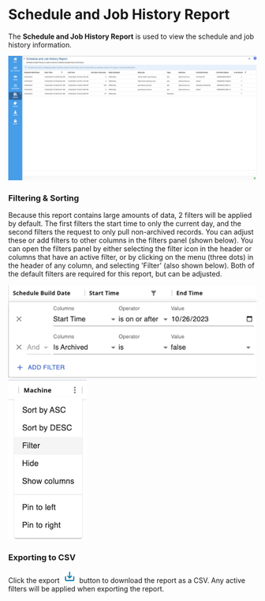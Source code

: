 # Schedule and Job History Report

The **Schedule and Job History Report** is used to view the schedule and job history information.

![A screen showing the Schedule and Job History Report](../../../../../Resources/Images/SM/Library/Reporting/ScheduleJobReport.png "Schedule and Job History Report")

### Filtering & Sorting

Because this report contains large amounts of data, 2 filters will be applied by default. The first filters the start time to only the current day, and the second filters the request to only pull non-archived records. You can adjust these or add filters to other columns in the filters panel (shown below). You can open the filters panel by either selecting the filter icon in the header or columns that have an active filter, or by clicking on the menu (three dots) in the header of any column, and selecting 'Filter' (also shown below). Both of the default filters are required for this report, but can be adjusted.

 ![A screen showing how to open the filter panel](../../../../../Resources/Images/SM/Library/Reporting/ScheduleJobFilterPanel.png "Filter Panel") ![A screen showing how to open the column menu](../../../../../Resources/Images/SM/Library/Reporting/FilterMenu.png "Column Menu")

### Exporting to CSV

Click the export ![Download button](../../../../../Resources/Images/SM/Library/Logs/Download-Button.png "Export") button to download the report as a CSV. Any active filters will be applied when exporting the report.
